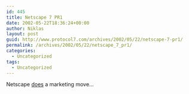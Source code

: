 ```yaml
---
id: 445
title: Netscape 7 PR1
date: 2002-05-22T18:36:24+00:00
author: Niklas
layout: post
guid: http://www.protocol7.com/archives/2002/05/22/netscape-7-pr1/
permalink: /archives/2002/05/22/netscape_7_pr1/
categories:
  - Uncategorized
tags:
  - Uncategorized
---
```

<div class='microid-65aa480425d6b7f29efdbf7f98d3f7d5a5121da7'>
  <p>
    Netscape <a href="http://channels.netscape.com/ns/browsers/7/learnmore.jsp">does</a> a marketing move&#8230;
  </p>
</div>